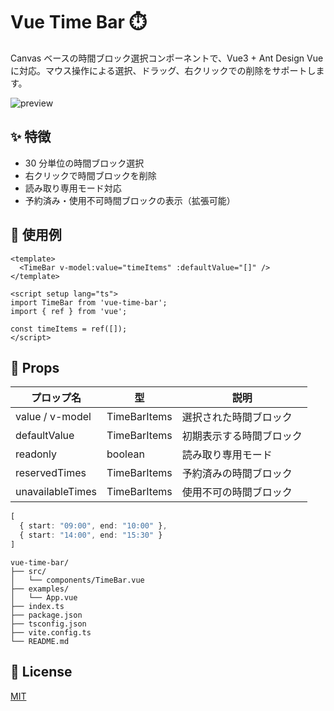 
# Vue Time Bar ⏱️

Canvas ベースの時間ブロック選択コンポーネントで、Vue3 + Ant Design Vue に対応。マウス操作による選択、ドラッグ、右クリックでの削除をサポートします。

![preview](./assets/demo.gif)

## ✨ 特徴

- 30 分単位の時間ブロック選択
- 右クリックで時間ブロックを削除
- 読み取り専用モード対応
- 予約済み・使用不可時間ブロックの表示（拡張可能）

## 🚀 使用例

```vue
<template>
  <TimeBar v-model:value="timeItems" :defaultValue="[]" />
</template>

<script setup lang="ts">
import TimeBar from 'vue-time-bar';
import { ref } from 'vue';

const timeItems = ref([]);
</script>
```

## 📘 Props

| プロップ名         | 型             | 説明                                  |
|------------------|----------------|--------------------------------------|
| value / v-model  | TimeBarItems   | 選択された時間ブロック                 |
| defaultValue     | TimeBarItems   | 初期表示する時間ブロック               |
| readonly         | boolean        | 読み取り専用モード                     |
| reservedTimes    | TimeBarItems   | 予約済みの時間ブロック                 |
| unavailableTimes | TimeBarItems   | 使用不可の時間ブロック                 |
```ts
[
  { start: "09:00", end: "10:00" },
  { start: "14:00", end: "15:30" }
]
```

```
vue-time-bar/
├── src/
│   └── components/TimeBar.vue         
├── examples/                         
│   └── App.vue                        
├── index.ts                           
├── package.json
├── tsconfig.json
├── vite.config.ts
└── README.md
```

## 📜 License

[MIT](./LICENSE)